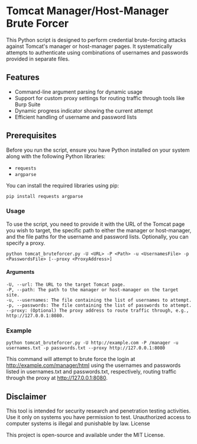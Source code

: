 

# Tomcat Manager/Host-Manager Brute Forcer

This Python script is designed to perform credential brute-forcing attacks against Tomcat's manager or host-manager pages. It systematically attempts to authenticate using combinations of usernames and passwords provided in separate files.

## Features

- Command-line argument parsing for dynamic usage
- Support for custom proxy settings for routing traffic through tools like Burp Suite
- Dynamic progress indicator showing the current attempt
- Efficient handling of username and password lists

## Prerequisites

Before you run the script, ensure you have Python installed on your system along with the following Python libraries:
- `requests`
- `argparse`

You can install the required libraries using pip:


`pip install requests argparse`

### Usage

To use the script, you need to provide it with the URL of the Tomcat page you wish to target, the specific path to either the manager or host-manager, and the file paths for the username and password lists. Optionally, you can specify a proxy.

`python tomcat_bruteforcer.py -U <URL> -P <Path> -u <UsernamesFile> -p <PasswordsFile> [--proxy <ProxyAddress>]`

#### Arguments

    -U, --url: The URL to the target Tomcat page.
    -P, --path: The path to the manager or host-manager on the target site.
    -u, --usernames: The file containing the list of usernames to attempt.
    -p, --passwords: The file containing the list of passwords to attempt.
    --proxy: (Optional) The proxy address to route traffic through, e.g., http://127.0.0.1:8080.

### Example

`python tomcat_bruteforcer.py -U http://example.com -P /manager -u usernames.txt -p passwords.txt --proxy http://127.0.0.1:8080`

This command will attempt to brute force the login at http://example.com/manager/html using the usernames and passwords listed in usernames.txt and passwords.txt, respectively, routing traffic through the proxy at http://127.0.0.1:8080.

## Disclaimer

This tool is intended for security research and penetration testing activities. Use it only on systems you have permission to test. Unauthorized access to computer systems is illegal and punishable by law.
License

This project is open-source and available under the MIT License.

